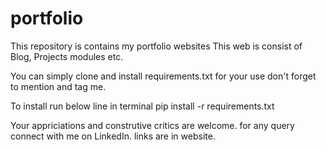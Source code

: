 # portfolio

This repository is contains my portfolio websites 
This web is consist of Blog, Projects modules etc.

You can simply clone and install requirements.txt for your use don't forget to mention and tag me.

To install run below line in terminal 
pip install -r requirements.txt

Your appriciations and construtive critics are welcome.
for any query connect with me on LinkedIn. 
links are in website.
